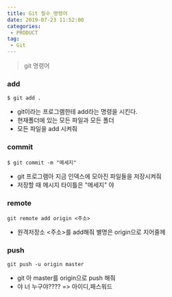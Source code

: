 ```yaml
---
title: Git 필수_명령어
date: 2019-07-23 11:52:00
categories:
 - PRODUCT
tag:
 - Git
---
```


> git 명령어

### **add**

```
$ git add .
```

- git이라는 프로그램한테 add라는 명령을 시킨다.
- 현재폴더에 있는 모든 파일과 모든 폴더
- 모든 파일을  add 시켜줘

### **commit**

```
$ git commit -m "메세지"
```

- git 프로그램아 지금 인덱스에 모아진 파일들을 저장시켜줘
- 저장할 때 메시지 타이틀은 "메세지" 야

### **remote**

```
git remote add origin <주소>
```

- 원격저장소 <주소>를 add해줘 별명은  origin으로 지어줄께

### **push**

```
git push -u origin master
```

- git 아 master를 origin으로 push 해줘
- 야 너 누구야???? => 아이디,패스워드